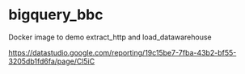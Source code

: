 # bigquery_bbc
 Docker image to demo extract_http and load_datawarehouse


https://datastudio.google.com/reporting/19c15be7-7fba-43b2-bf55-3205db1fd6fa/page/Cl5iC